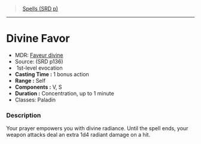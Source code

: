 ﻿---
!SpellItem
Family: SpellVO
Level: 1
Type: evocation
CastingTime: 1 bonus action
Range: Self
Components: V, S
Duration: Concentration, up to 1 minute
Classes: Paladin
Id: spells_vo.md#divine-favor
ParentLink: spells_vo.md#spells-srd-p
Name: Divine Favor
ParentName: Spells (SRD p)
NameLevel: 1
AltName: '[Faveur divine](hd_spells_faveur_divine.md)'
Source: (SRD p136)
Attributes: {}
---
> [Spells (SRD p)](srd_spells.md)

---

# Divine Favor

- MDR: [Faveur divine](hd_spells_faveur_divine.md)
- Source: (SRD p136)
-  1st-level evocation
- **Casting Time :** 1 bonus action
- **Range :** Self
- **Components :** V, S
- **Duration :** Concentration, up to 1 minute
- Classes: Paladin

### Description

Your prayer empowers you with divine radiance. Until the spell ends, your weapon attacks deal an extra 1d4 radiant damage on a hit.

